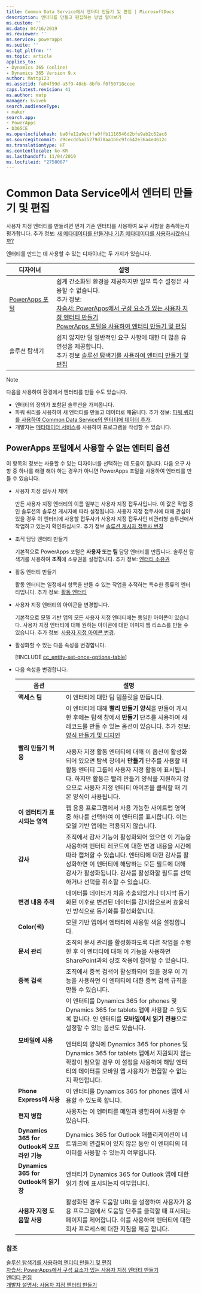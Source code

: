 ```yaml
---
title: Common Data Service에서 엔터티 만들기 및 편집 | MicrosoftDocs
description: 엔터티를 만들고 편집하는 방법 알아보기
ms.custom: ''
ms.date: 04/16/2019
ms.reviewer: ''
ms.service: powerapps
ms.suite: ''
ms.tgt_pltfrm: ''
ms.topic: article
applies_to:
- Dynamics 365 (online)
- Dynamics 365 Version 9.x
author: Mattp123
ms.assetid: fa04f99d-a5f9-48cb-8bfb-f0f50718ccee
caps.latest.revision: 41
ms.author: matp
manager: kvivek
search.audienceType:
- maker
search.app:
- PowerApps
- D365CE
ms.openlocfilehash: ba8fe12a9ecffa0ffb1116546d2bfe9ab2c62ac8
ms.sourcegitcommit: d9cecdd5a35279d78aa1b6c9fc642e36a4e4612c
ms.translationtype: HT
ms.contentlocale: ko-KR
ms.lasthandoff: 11/04/2019
ms.locfileid: "2758067"
---
```

# <a name="create-and-edit-entities-in-common-data-service"></a>Common Data Service에서 엔터티 만들기 및 편집

사용자 지정 엔터티를 만들려면 먼저 기존 엔터티를 사용하여 요구 사항을 충족하는지 평가합니다. 추가 정보: [새 메타데이터를 만들거나 기존 메타데이터를 사용하시겠습니까?](create-edit-metadata.md#create-new-metadata-or-use-existing-metadata)

엔터티를 만드는 데 사용할 수 있는 디자이너는 두 가지가 있습니다.

|디자이너| 설명|
|--|--|
|[PowerApps 포털](https://make.powerapps.com/?utm_source=padocs&utm_medium=linkinadoc&utm_campaign=referralsfromdoc)|쉽게 간소화된 환경을 제공하지만 일부 특수 설정은 사용할 수 없습니다.<br />추가 정보: <br />[자습서: PowerApps에서 구성 요소가 있는 사용자 지정 엔터티 만들기](/powerapps/maker/common-data-service/create-custom-entity)<br />[PowerApps 포털을 사용하여 엔터티 만들기 및 편집](create-edit-entities-portal.md)|
|솔루션 탐색기|쉽지 않지만 덜 일반적인 요구 사항에 대한 더 많은 유연성을 제공합니다. <br />추가 정보 [솔루션 탐색기를 사용하여 엔터티 만들기 및 편집](create-edit-entities-solution-explorer.md)|

> [!NOTE]
> 다음을 사용하여 환경에서 엔터티를 만들 수도 있습니다.
> - 엔터티의 정의가 포함된 솔루션을 가져옵니다.
> - 파워 쿼리를 사용하여 새 엔터티를 만들고 데이터로 채웁니다. 추가 정보: [파워 쿼리를 사용하여 Common Data Service의 엔터티에 데이터 추가](/powerapps/maker/common-data-service/data-platform-cds-newentity-pq).
> - 개발자는 [메타데이터 서비스](/powerapps/developer/common-data-service/use-web-services#metadata-services)를 사용하여 프로그램을 작성할 수 있습니다.


## <a name="entity-options-not-available-in-the-powerapps-portal"></a>PowerApps 포털에서 사용할 수 없는 엔터티 옵션

이 항목의 정보는 사용할 수 있는 디자이너를 선택하는 데 도움이 됩니다. 다음 요구 사항 중 하나를 해결 해야 하는 경우가 아니면 PowerApps 포털을 사용하여 엔터티를 만들 수 있습니다.

- 사용자 지정 접두사 제어

  만든 사용자 지정 엔터티의 이름 일부는 사용자 지정 접두사입니다. 이 값은 작업 중인 솔루션의 솔루션 게시자에 따라 설정됩니다. 사용자 지정 접두사에 대해 관심이 있을 경우 이 엔터티에 사용할 접두사가 사용자 지정 접두사인 비관리형 솔루션에서 작업하고 있는지 확인하십시오. 추가 정보 [솔루션 게시자 접두사 변경](change-solution-publisher-prefix.md)

- 조직 담당 엔터티 만들기

  기본적으로 PowerApps 포털은 **사용자 또는 팀** 담당 엔터티를 만듭니다. 솔루션 탐색기를 사용하여 **조직**에 소유권을 설정합니다. 추가 정보: [엔터티 소유권](types-of-entities.md#entity-ownership)

- 활동 엔터티 만들기

  활동 엔터티는 일정에서 항목을 만들 수 있는 작업을 추적하는 특수한 종류의 엔터티입니다. 추가 정보: [활동 엔터티](types-of-entities.md#activity-entities)

- 사용자 지정 엔터티의 아이콘을 변경합니다.

  기본적으로 모델 기반 앱의 모든 사용자 지정 엔터티에는 동일한 아이콘이 있습니다. 사용자 지정 엔터티에 대해 원하는 아이콘에 대한 이미지 웹 리소스를 만들 수 있습니다. 추가 정보:  [사용자 지정 아이콘 변경](../model-driven-apps/change-custom-entity-icons.md). 

- 활성화할 수 있는 다음 속성을 변경합니다.

  [!INCLUDE [cc_entity-set-once-options-table](../../includes/cc_entity-set-once-options-table.md)]

- 다음 속성을 변경합니다.

  |옵션   |설명  |
  |---------|---------|
  |**액세스 팀**|이 엔터티에 대한 팀 템플릿을 만듭니다. |
  |**빨리 만들기 허용**|이 엔터티에 대해 **빨리 만들기 양식**을 만들어 게시한 후에는 탐색 창에서 **만들기** 단추를 사용하여 새 레코드를 만들 수 있는 옵션이 있습니다. 추가 정보: [양식 만들기 및 디자인](../model-driven-apps/create-design-forms.md)<br /><br /> 사용자 지정 활동 엔터티에 대해 이 옵션이 활성화되어 있으면 탐색 창에서 **만들기** 단추를 사용할 때 활동 엔터티 그룹에 사용자 지정 활동이 표시됩니다. 하지만 활동은 빨리 만들기 양식을 지원하지 않으므로 사용자 지정 엔터티 아이콘을 클릭할 때 기본 양식이 사용됩니다.|
  |**이 엔터티가 표시되는 영역**|웹 응용 프로그램에서 사용 가능한 사이트맵 영역 중 하나를 선택하여 이 엔터티를 표시합니다. 이는 모델 기반 앱에는 적용되지 않습니다.|
  |**감사**|조직에서 감사 기능이 활성화되어 있으면 이 기능을 사용하여 엔터티 레코드에 대한 변경 내용을 시간에 따라 캡처할 수 있습니다. 엔터티에 대한 감사를 활성화하면 이 엔터티에 해당하는 모든 필드에 대해 감사가 활성화됩니다. 감사를 활성화할 필드를 선택하거나 선택을 취소할 수 있습니다.|
  |**변경 내용 추적**|데이터를 데이터가 처음 추출되었거나 마지막 동기화된 이후로 변경된 데이터를 감지함으로써 효율적인 방식으로 동기화를 활성화합니다.  |
  |**Color(색)**|모델 기반 앱에서 엔터티에 사용할 색을 설정합니다.|
  |**문서 관리**|조직의 문서 관리를 활성화하도록 다른 작업을 수행한 후 이 엔터티에 대해 이 기능을 사용하면 SharePoint과의 상호 작용에 참여할 수 있습니다. |
  |**중복 검색**|조직에서 중복 검색이 활성화되어 있을 경우 이 기능을 사용하면 이 엔터티에 대한 중복 검색 규칙을 만들 수 있습니다.|
  |**모바일에 사용**|이 엔터티를 Dynamics 365 for phones 및 Dynamics 365 for tablets 앱에 사용할 수 있도록 합니다. 인 엔터티를 **모바일에서 읽기 전용**으로 설정할 수 있는 옵션도 있습니다.<br /><br /> 엔터티의 양식에 Dynamics 365 for phones 및 Dynamics 365 for tablets 앱에서 지원되지 않는 확장이 필요할 경우 이 설정을 사용하여 해당 엔터티의 데이터를 모바일 앱 사용자가 편집할 수 없는지 확인합니다.|
  |**Phone Express에 사용**|이 엔터티를 Dynamics 365 for phones 앱에 사용할 수 있도록 합니다.|
  |**편지 병합**|사용자는 이 엔터티를 메일과 병합하여 사용할 수 있습니다.|
  |**Dynamics 365 for Outlook의 오프라인 기능**|Dynamics 365 for Outlook 애플리케이션이 네트워크에 연결되어 있지 않은 동안 이 엔터티의 데이터를 사용할 수 있는지 여부입니다.|
  |**Dynamics 365 for Outlook의 읽기 창**|엔터티가 Dynamics 365 for Outlook 앱에 대한 읽기 창에 표시되는지 여부입니다.|
  |**사용자 지정 도움말 사용**|활성화된 경우 도움말 URL을 설정하여 사용자가 응용 프로그램에서 도움말 단추를 클릭할 때 표시되는 페이지를 제어합니다. 이를 사용하여 엔터티에 대한 회사 프로세스에 대한 지침을 제공 합니다.|


### <a name="see-also"></a>참조

[솔루션 탐색기를 사용하여 엔터티 만들기 및 편집](create-edit-entities-solution-explorer.md)<br />
[자습서: PowerApps에서 구성 요소가 있는 사용자 지정 엔터티 만들기](/powerapps/maker/common-data-service/create-custom-entity)<br />
[엔터티 편집](edit-entities.md)<br />
[개발자 설명서: 사용자 지정 엔터티 만들기](/dynamics365/customer-engagement/developer/org-service/create-custom-entity)
